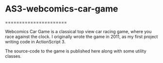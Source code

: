 # AS3-webcomics-car-game
======================

Webcomics Car Game is a classical top view car racing game, where you race against the clock. I originally wrote the game in 2011, as my first project writing code in ActionScript 3.

The source-code to the game is published here along with some utility classes.
